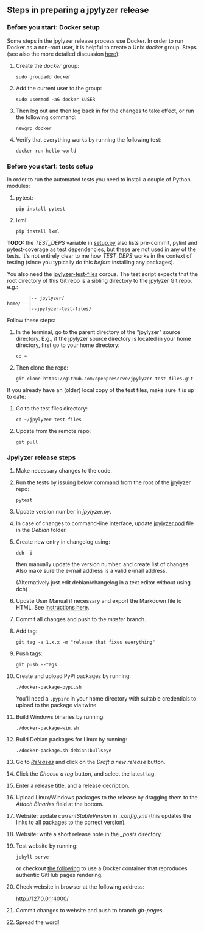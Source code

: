 ## Steps in preparing a jpylyzer release

### Before you start: Docker setup

Some steps in the jpylyzer release process use Docker. In order to run Docker as a non-root user, it is helpful to create a Unix *docker* group. Steps (see also the more detailed discussion [here](https://docs.docker.com/install/linux/linux-postinstall/)):

1. Create the *docker* group:
    ```
    sudo groupadd docker
    ```
1. Add the current user to the group:
    ```
    sudo usermod -aG docker $USER
    ```
1. Then log out and then log back in for the changes to take effect, or run the following command:
    ```
    newgrp docker
    ```
1. Verify that everything works by running the following test:
    ```
    docker run hello-world
    ```

### Before you start: tests setup

In order to run the automated tests you need to install a couple of Python modules:

1. pytest:
   ```
   pip install pytest
   ```

1. lxml:
   ```
   pip install lxml
   ```


**TODO:** the *TEST_DEPS* variable in [setup.py](./setup.py) also lists pre-commit, pylint and
pytest-coverage as test dependencies, but these are not used in any of the tests. It's not
entirely clear to me how *TEST_DEPS* works in the context of testing (since you typically
do this *before* installing any packages).

You also need the [jpylyzer-test-files](https://github.com/openpreserve/jpylyzer-test-files) corpus. 
The test script expects that the root directory of this Git repo is a sibling directory to the jpylyzer 
Git repo, e.g.:

```
        |-- jpylyzer/
home/ --|      
        |--jpylyzer-test-files/
```

Follow these steps:

1. In the terminal, go to the parent directory of the "jpylyzer" source directory. E.g., if the jpylyzer
   source directory is located in your home directory, first go to your home directory:
   ```
   cd ~
   ```
1. Then clone the repo:
   ```
   git clone https://github.com/openpreserve/jpylyzer-test-files.git
   ```

If you already have an (older) local copy of the test files, make sure it is up
to date:

1. Go to the test files directory:
   ```
   cd ~/jpylyzer-test-files
   ```
1. Update from the remote repo:
   ```
   git pull
   ```

### Jpylyzer release steps

1. Make necessary changes to the code.

1. Run the tests by issuing below command from the root of the jpylyzer repo:
   ```
   pytest
   ```

1. Update version number in *jpylyzer.py*.

1. In case of changes to command-line interface, update [jpylyzer.pod](debian/jpylyzer.pod) file in the *Debian* folder.

1. Create new entry in changelog using:
    ```
    dch -i
    ```
    then manually update the version number, and create list of changes. Also make sure the e-mail address is a valid e-mail address.

    (Alternatively just edit debian/changelog in a text editor without using dch)

1. Update User Manual if necessary and export the Markdown file to HTML. See [instructions here](./doc).

1. Commit all changes and push to the *master* branch.

1. Add tag:
    ```
    git tag -a 1.x.x -m "release that fixes everything"
    ```
1. Push tags:
    ```
    git push --tags
    ```
1. Create and upload PyPi packages by running:
    ```
    ./docker-package-pypi.sh
    ```
    You'll need a `.pypirc` in your home directory with suitable credentials to upload to the package via twine.
1. Build Windows binaries by running:
    ```
    ./docker-package-win.sh
    ```
1. Build Debian packages for Linux by running:
    ```
    ./docker-package.sh debian:bullseye
    ```
1. Go to [*Releases*](https://github.com/openpreserve/jpylyzer/releases) and click on the *Draft a new release* button.

1. Click the *Choose a tag* button, and select the latest tag.

1. Enter a release title, and a release decription.

1. Upload Linux/Windows packages to the release by dragging them to the *Attach Binaries* field at the bottom.

1. Website: update *currentStableVersion* in *_config.yml* (this updates the links to all packages to the correct version).

1. Website: write a short release note in the *_posts* directory.

1. Test website by running:
    ```
    jekyll serve
    ```
    or checkout [the following](https://github.com/Starefossen/docker-github-pages) to use a Docker container that reproduces authentic GitHub pages rendering.
1. Check website in browser at the following address:

    <http://127.0.0.1:4000/>

1. Commit changes to website and push to branch *gh-pages*.

1. Spread the word!
